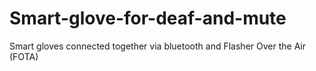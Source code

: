 # Smart-glove-for-deaf-and-mute
Smart gloves connected together via bluetooth and Flasher Over the Air (FOTA)
